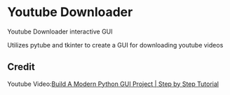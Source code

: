# Youtube Downloader
Youtube Downloader interactive GUI

Utilizes pytube and tkinter to create a GUI for downloading youtube videos

## Credit
Youtube Video:[Build A Modern Python GUI Project | Step by Step Tutorial](https://www.youtube.com/watch?v=NI9LXzo0UY0)
